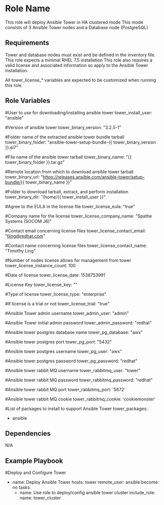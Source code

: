 Role Name
=========

This role will deploy Ansible Tower in HA clustered mode
This mode consists of 3 Ansible Tower nodes and a Database node (PostgreSQL)

Requirements
------------

Tower and database nodes must exist and be defined in the inventory file. This role expects a minimal RHEL 7.5 installation
This role also requires a valid license and associated information so apply to the Ansible Tower installation.

All tower_license_* variables are expected to be customized when running this role.

Role Variables
--------------

#User to use for downloading/installing ansible tower
tower_install_user: "ansible"

#Version of ansible tower
tower_binary_version: "3.2.5-1"

#Folder name of the extracted ansible tower bundle tarball
tower_binary_folder: "ansible-tower-setup-bundle-{{ tower_binary_version }}.el7"

#File name of the ansible tower tarball
tower_binary_name: "{{ tower_binary_folder }}.tar.gz"

#Remote location from which to download ansible tower tarball
tower_binary_url: "https://releases.ansible.com/ansible-tower/setup-bundle/{{ tower_binary_name }}"

#Folder to download tarball, extract, and perform installation
tower_binary_dir: "/home/{{ tower_install_user }}"

#Agree to the EULA in the license file
tower_license_eula: "true"

#Company name for the license
tower_license_company_name: "Spathe Systems (SOCOM J6)"

#Contact email concerning license files
tower_license_contact_email: "tling@redhat.com"

#Contact name concerning license files
tower_license_contact_name: "Timothy Ling"

#Number of nodes license allows for management from tower
tower_license_instance_count: 100

#Date of license
tower_license_date: 1538753991

#License Key
tower_license_key: ""

#Type of license
tower_license_type: "enterprise"

#If license is a trial or not
tower_license_trial: "true"

#Ansible Tower admin username
tower_admin_user: "admin"

#Ansible Tower initial admin password
tower_admin_password: "redhat"

#Ansible tower postgres database name
tower_pg_database: "awx"

#Ansible tower postgres port
tower_pg_port: "5432"

#Ansible tower postgres username
tower_pg_user: "awx"

#Ansible tower postgres password
tower_pg_password: "redhat"

#Ansible tower rabbit MQ username
tower_rabbitmq_user: "tower"

#Ansible tower rabbit MQ password
tower_rabbitmq_password: "redhat"

#Ansible tower rabbit MQ port
tower_rabbitmq_port: '5672'

#Ansible tower rabbit MQ cookie
tower_rabbitmq_cookie: 'cookiemonster'


#List of packages to install to support Ansible Tower
tower_packages:
  - ansible


Dependencies
------------

N/A

Example Playbook
----------------

#Deploy and Configure Tower
- name: Deploy Ansible Tower
  hosts: tower
  remote_user: ansible
  become: no
  tasks:
    - name: Use role to deploy/config ansible tower cluster
      include_role:
        name: tower_cluster

